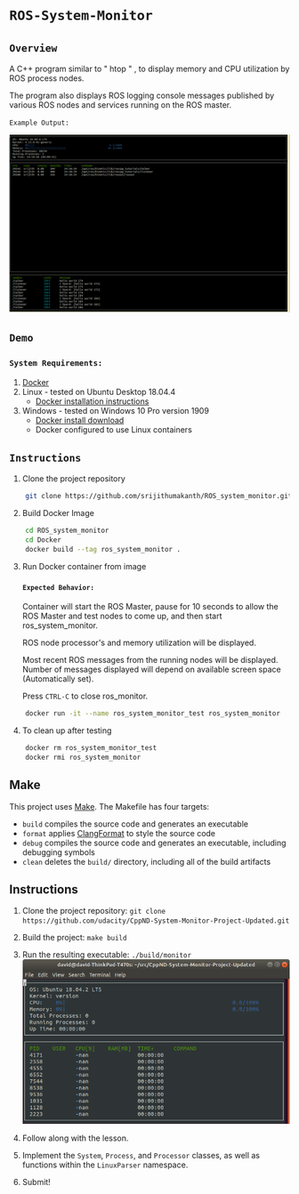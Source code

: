 # ``ROS-System-Monitor``

## `Overview`

A C++ program similar to " htop " , to display memory and CPU utilization by ROS process nodes.

The program also displays ROS logging console messages published by various ROS nodes and services running on the ROS master.

`Example Output:`

![System Monitor](images/ROS_system_monitor.png)

## `Demo`

### `System Requirements:`
1. [Docker](https://www.docker.com)
2. Linux - tested on Ubuntu Desktop 18.04.4
   * [Docker installation instructions](https://docs.docker.com/install/linux/docker-ce/ubuntu)
3. Windows - tested on Windows 10 Pro version 1909
   * [Docker install download](https://www.docker.com/products/docker-desktop)
   * Docker configured to use Linux containers

## `Instructions`
1. Clone the project repository
```bash
    git clone https://github.com/srijithumakanth/ROS_system_monitor.git
```
2. Build Docker Image
```bash
    cd ROS_system_monitor
    cd Docker
    docker build --tag ros_system_monitor .
``` 
3. Run Docker container from image
   
   #### `Expected Behavior:`
   Container will start the ROS Master, pause for 10 seconds to allow the ROS Master and test nodes to come up, and then start ros_system_monitor.

   ROS node processor's and memory utilization will be displayed.

   Most recent ROS messages from the running nodes will be displayed. Number of messages displayed will depend on available screen space (Automatically set).

   Press `CTRL-C` to close ros_monitor.
```bash
    docker run -it --name ros_system_monitor_test ros_system_monitor
```

4. To clean up after testing
```bash
    docker rm ros_system_monitor_test
    docker rmi ros_system_monitor
```

## Make
This project uses [Make](https://www.gnu.org/software/make/). The Makefile has four targets:
* `build` compiles the source code and generates an executable
* `format` applies [ClangFormat](https://clang.llvm.org/docs/ClangFormat.html) to style the source code
* `debug` compiles the source code and generates an executable, including debugging symbols
* `clean` deletes the `build/` directory, including all of the build artifacts

## Instructions

1. Clone the project repository: `git clone https://github.com/udacity/CppND-System-Monitor-Project-Updated.git`

2. Build the project: `make build`

3. Run the resulting executable: `./build/monitor`
![Starting System Monitor](images/starting_monitor.png)

4. Follow along with the lesson.

5. Implement the `System`, `Process`, and `Processor` classes, as well as functions within the `LinuxParser` namespace.

6. Submit!